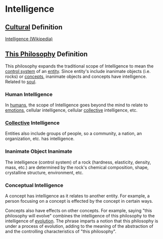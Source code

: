 # Intelligence

## [Cultural](./culture.md) Definition

<a href="https://en.wikipedia.org/wiki/Intelligence" target="_blank">Intelligence (Wikipedia)</a>

## [This Philosophy](./this-philosophy.md) Definition

This philosophy expands the traditional scope of Intelligence to mean the [control system](./control-system.md) of an [entity](./entity.md). Since entity's include inanimate objects (i.e. rocks) or [concepts](./concept.md), inanimate objects and concepts have intelligence. Related to [soul](./soul.md).

### Human Intelligence

In [humans](./human.md), the scope of Intelligence goes beyond the mind to relate to [emotions](./emotion.md), cellular intelligence, cellular [collective](./collective.md) intelligence, etc.

### [Collective](./collective.md) Intelligence

Entities also include groups of people, so a community, a nation, an organization, etc. has intelligence.

### Inanimate Object Inanimate

The intelligence (control system) of a rock (hardness, elasticity, density, mass, etc.) are determined by the rock's chemical composition, shape, crystalline structure, environment, etc.

### Conceptual Intelligence

A concept has intelligence as it relates to another entity. For example, a person focusing on a concept is effected by the concept in certain ways.

Concepts also have effects on other concepts. For example, saying "this philosophy will evolve" combines the intelligence of this philosophy to the intelligence of [evolution](./evolution.md). The phrase imparts a notion that this philosophy is under a process of evolution, adding to the meaning of the abstraction of and the controlling characteristics of "this philosophy".
